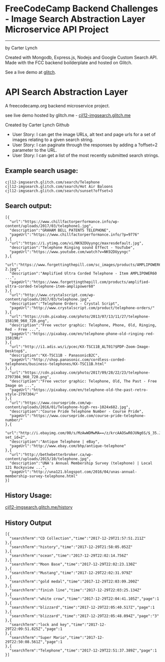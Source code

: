 # FreeCodeCamp Backend Challenges - Image Search Abstraction Layer Microservice API Project

---

by Carter Lynch

Created with Mongodb, Express.js, Nodejs and Google Custom Search API.
Made with the FCC backend boilderplate and hosted on Glitch.

See a live demo at [glitch](https://cjl12-imgsearch.glitch.me).


# API Search Abstraction Layer

A freecodecamp.org backend microservice project.

see live demo hosted by glitch.me - [cjl12-imgsearch.glitch.me](https://cjl12-imgsearch.glitch.me)

Created by Carter Lynch 
Github

* User Story: I can get the image URLs, alt text and page urls for a set of images relating to a given search string.
* User Story: I can paginate through the responses by adding a ?offset=2 parameter to the URL.
* User Story: I can get a list of the most recently submitted search strings.
          
## Example search usage:
  
    cjl12-imgsearch.glitch.com/search/Telephone
    cjl12-imgsearch.glitch.com/search/Hot Air Baloons
    cjl12-imgsearch.glitch.com/search/sunset?offset=3
          
        
## Search output:
        
    [{
      "url":"https://www.chillfactorperformance.info/wp-content/uploads/2017/03/telephone1.jpg",
      "description":"GRAHAM BELL PATENTS TELEPHONE",
      "pageUrl":"https://www.chillfactorperformance.info/?p=9776"
    },{ 
      "url":"https://i.ytimg.com/vi/NK92DUyyngc/maxresdefault.jpg",
      "description":"Telephone Ringing sound Effect - YouTube",
      "pageUrl":"https://www.youtube.com/watch?v=NK92DUyyngc"
    },{ 
      "url":"https://www.forgettingthepill.com/sc_images/products/AMPLIPOWER60-2.jpg",
      "description":"Amplified Ultra Corded Telephone - Item AMPLIPOWER60 ...",
      "pageUrl":"https://www.forgettingthepill.com/products/amplified-ultra-corded-telephone-item-amplipower60"
    },{ 
      "url":"http://www.crystalscript.com/wp-content/uploads/2017/03/telephone.jpg",
      "description":"Telephone Orders - Crystal Script",
      "pageUrl":"http://www.crystalscript.com/product/telephone-orders/"
    },{
      "url":"https://cdn.pixabay.com/photo/2013/07/13/11/27/telephone-158190_960_720.png",
      "description":"Free vector graphic: Telephone, Phone, Old, Ringing, Red - Free ...",
      "pageUrl":"https://pixabay.com/en/telephone-phone-old-ringing-red-158190/"
    },{
      "url":"http://i1.adis.ws/i/pcec/KX-TSC11B_ALT01?$PDP-Zoom-Image-Desktop$",
      "description":"KX-TSC11B - PanasonicB2C",
      "pageUrl":"http://shop.panasonic.com/cordless-corded-telephones/business-telephones/KX-TSC11B.html"
    },{
      "url":"https://cdn.pixabay.com/photo/2017/09/28/22/23/telephone-2797304_960_720.png",
      "description":"Free vector graphic: Telephone, Old, The Past - Free Image on ...",
      "pageUrl":"https://pixabay.com/en/telephone-old-the-past-retro-style-2797304/"
    },{
      "url":"https://www.coursepride.com/wp-content/uploads/2016/01/Telephone-high-res-1024x682.jpg",
      "description":"Course Pride Telephone Number - Course Pride",
      "pageUrl":"https://www.coursepride.com/course-pride-telephone-number/"
    },{
      "url":"http://i.ebayimg.com/00/s/MzAwWDMwMA==/z/krcAAOSwR0JUNg6S/$_35.JPG?set_id=2",
      "description":"Antique Telephone | eBay",
      "pageUrl":"http://www.ebay.com/bhp/antique-telephone"
    },{
      "url":"http://bethebetterbroker.ca/wp-content/uploads/2015/10/telephone.jpg",
      "description":"UNA's Annual Membership Survey (telephone) | Local 121 Rockyview ...",
      "pageUrl":"http://una121.blogspot.com/2016/04/unas-annual-membership-survey-telephone.html"
    }]





## History Usage:
[cjl12-imgsearch.glitch.me/history](https://cjl12-imgsearch.glitch.me/history)
     
     
## History Output

    [{
      "searchTerm":"CD Collection","time":"2017-12-29T21:57:51.211Z"
    },{
      "searchTerm":"history","time":"2017-12-29T21:58:05.052Z"
    },{
      "searchTerm":"ocean","time":"2017-12-29T22:02:14.756Z"
    },{
      "searchTerm":"Moon Base","time":"2017-12-29T22:02:23.130Z"
    },{
      "searchTerm":"Mustang","time":"2017-12-29T22:02:31.979Z"
    },{
      "searchTerm":"gold medal","time":"2017-12-29T22:03:09.200Z"
    },{
      "searchTerm":"finish line","time":"2017-12-29T22:03:25.134Z"
    },{
      "searchTerm":"white crow","time":"2017-12-29T22:04:41.105Z","page":1
    },{
      "searchTerm":"blizzard","time":"2017-12-29T22:05:40.517Z","page":1
    },{
      "searchTerm":"blizzard","time":"2017-12-29T22:05:48.094Z","page":"3"
    },{
      "searchTerm":"lock and key","time":"2017-12-29T22:09:51.825Z","page":1
    },{
      "searchTerm":"Super Mario","time":"2017-12-29T22:50:08.561Z","page":1
    },{
      "searchTerm":"Telephone","time":"2017-12-29T22:51:37.389Z","page":1
    }]
        
